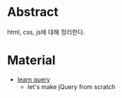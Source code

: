 # Abstract

html, css, js에 대해 정리한다.

# Material

* [learn query](https://github.com/infinum/learnQuery)
  * let's make jQuery from scratch
